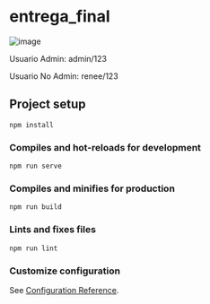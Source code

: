 # entrega_final

![image](https://user-images.githubusercontent.com/6638639/173581588-9f635fd8-8118-409f-b54c-71a312e5ddde.png)


Usuario Admin: admin/123

Usuario No Admin: renee/123

## Project setup
```
npm install
```

### Compiles and hot-reloads for development
```
npm run serve
```

### Compiles and minifies for production
```
npm run build
```

### Lints and fixes files
```
npm run lint
```

### Customize configuration
See [Configuration Reference](https://cli.vuejs.org/config/).
